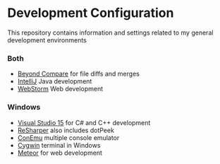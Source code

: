 # Development Configuration
This repository contains information and settings related to my general development environments

### Both
* [Beyond Compare](http://www.scootersoftware.com/index.php) for file diffs and merges
* [IntelliJ](https://www.jetbrains.com/idea) Java development
* [WebStorm](https://www.jetbrains.com/webstorm/) Web development

### Windows
* [Visual Studio 15](https://www.visualstudio.com/en-us/downloads/visual-studio-next-downloads-vs.aspx) for C# and C++ development
* [ReSharper](https://www.jetbrains.com/resharper/) also includes dotPeek
* [ConEmu](https://conemu.github.io/) multiple console emulator
* [Cygwin](https://www.cygwin.com/) terminal in Windows
* [Meteor](https://www.meteor.com/) for web development
